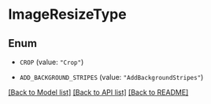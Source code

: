 # ImageResizeType

## Enum


* `CROP` (value: `"Crop"`)

* `ADD_BACKGROUND_STRIPES` (value: `"AddBackgroundStripes"`)


[[Back to Model list]](../README.md#documentation-for-models) [[Back to API list]](../README.md#documentation-for-api-endpoints) [[Back to README]](../README.md)



